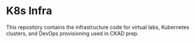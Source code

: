 # K8s Infra

This repository contains the infrastructure code for virtual labs, Kubernetes clusters, and DevOps provisioning used in CKAD prep.

